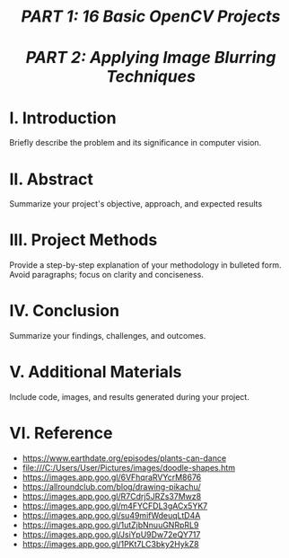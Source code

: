 # <p align="center">***PART 1: 16 Basic OpenCV Projects***</p>

# <p align="center">***PART 2: Applying Image Blurring Techniques***</p>

# I. Introduction
Briefly describe the problem and its significance in computer vision.

# II. Abstract
Summarize your project's objective, approach, and expected results

# III. Project Methods
Provide a step-by-step explanation of your methodology in bulleted form.
Avoid paragraphs; focus on clarity and conciseness.

# IV. Conclusion
Summarize your findings, challenges, and outcomes.

# V. Additional Materials
Include code, images, and results generated during your project.

# VI. Reference

- https://www.earthdate.org/episodes/plants-can-dance
- [file:///C:/Users/User/Pictures/images/doodle-shapes.htm](https://images.app.goo.gl/Jtzh1dhTjiUhu5oa8)
- https://images.app.goo.gl/6VFhqraRVYcrM8676
- https://allroundclub.com/blog/drawing-pikachu/
- https://images.app.goo.gl/R7Cdrj5JRZs37Mwz8
- https://images.app.goo.gl/m4FYCFDL3gACx5YK7
- https://images.app.goo.gl/su49mifWdeuqLtD4A
- https://images.app.goo.gl/1utZjbNnuuGNRpRL9
- https://images.app.goo.gl/JsiYpU9Dw72eQY717
- https://images.app.goo.gl/1PKt7LC3bky2HykZ8
